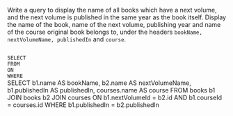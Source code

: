 Write a query to display the name of all books which have a next volume, and the next volume is published in the same year as the book itself. Display the name of the book, name of the next volume, publishing year and name of the course original book belongs to, under the headers `bookName, nextVolumeName, publishedIn` and `course`.



<codeblock language="sql" dbName="students2-v3.db" type="exercise" testMode="fixedInput">
<code>
SELECT 
FROM
ON
WHERE
</code>

<solution>
SELECT  b1.name AS bookName,
        b2.name AS nextVolumeName,
        b1.publishedIn AS publishedIn,
        courses.name AS course
FROM    books b1 JOIN books b2 JOIN courses
ON      b1.nextVolumeId = b2.id AND
        b1.courseId = courses.id
WHERE   b1.publishedIn = b2.publishedIn
</solution>
</codeblock>